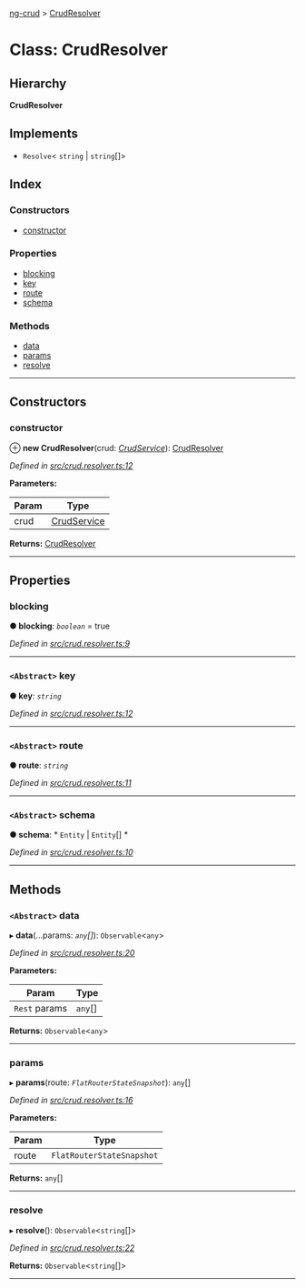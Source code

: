 [ng-crud](../README.md) > [CrudResolver](../classes/crudresolver.md)

# Class: CrudResolver

## Hierarchy

**CrudResolver**

## Implements

* `Resolve`< `string` &#124; `string`[]>

## Index

### Constructors

* [constructor](crudresolver.md#constructor)

### Properties

* [blocking](crudresolver.md#blocking)
* [key](crudresolver.md#key)
* [route](crudresolver.md#route)
* [schema](crudresolver.md#schema)

### Methods

* [data](crudresolver.md#data)
* [params](crudresolver.md#params)
* [resolve](crudresolver.md#resolve)

---

## Constructors

<a id="constructor"></a>

###  constructor

⊕ **new CrudResolver**(crud: *[CrudService](crudservice.md)*): [CrudResolver](crudresolver.md)

*Defined in [src/crud.resolver.ts:12](https://github.com/salsita/ng-modules/blob/34a93e1/libs/ng-crud/src/crud.resolver.ts#L12)*

**Parameters:**

| Param | Type |
| ------ | ------ |
| crud | [CrudService](crudservice.md) |

**Returns:** [CrudResolver](crudresolver.md)

___

## Properties

<a id="blocking"></a>

###  blocking

**● blocking**: *`boolean`* = true

*Defined in [src/crud.resolver.ts:9](https://github.com/salsita/ng-modules/blob/34a93e1/libs/ng-crud/src/crud.resolver.ts#L9)*

___
<a id="key"></a>

### `<Abstract>` key

**● key**: *`string`*

*Defined in [src/crud.resolver.ts:12](https://github.com/salsita/ng-modules/blob/34a93e1/libs/ng-crud/src/crud.resolver.ts#L12)*

___
<a id="route"></a>

### `<Abstract>` route

**● route**: *`string`*

*Defined in [src/crud.resolver.ts:11](https://github.com/salsita/ng-modules/blob/34a93e1/libs/ng-crud/src/crud.resolver.ts#L11)*

___
<a id="schema"></a>

### `<Abstract>` schema

**● schema**: * `Entity` &#124; `Entity`[]
*

*Defined in [src/crud.resolver.ts:10](https://github.com/salsita/ng-modules/blob/34a93e1/libs/ng-crud/src/crud.resolver.ts#L10)*

___

## Methods

<a id="data"></a>

### `<Abstract>` data

▸ **data**(...params: *`any`[]*): `Observable`<`any`>

*Defined in [src/crud.resolver.ts:20](https://github.com/salsita/ng-modules/blob/34a93e1/libs/ng-crud/src/crud.resolver.ts#L20)*

**Parameters:**

| Param | Type |
| ------ | ------ |
| `Rest` params | `any`[] |

**Returns:** `Observable`<`any`>

___
<a id="params"></a>

###  params

▸ **params**(route: *`FlatRouterStateSnapshot`*): `any`[]

*Defined in [src/crud.resolver.ts:16](https://github.com/salsita/ng-modules/blob/34a93e1/libs/ng-crud/src/crud.resolver.ts#L16)*

**Parameters:**

| Param | Type |
| ------ | ------ |
| route | `FlatRouterStateSnapshot` |

**Returns:** `any`[]

___
<a id="resolve"></a>

###  resolve

▸ **resolve**(): `Observable`<`string`[]>

*Defined in [src/crud.resolver.ts:22](https://github.com/salsita/ng-modules/blob/34a93e1/libs/ng-crud/src/crud.resolver.ts#L22)*

**Returns:** `Observable`<`string`[]>

___

